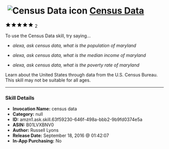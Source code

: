 # &nbsp;<img src="skill_icon" alt="Census Data icon" width="36"> [Census Data](http://alexa.amazon.com/#skills/amzn1.ask.skill.63f59230-646f-498a-bbb2-9b9fd0374e5a)
![5 stars](../../images/ic_star_black_18dp_1x.png)![5 stars](../../images/ic_star_black_18dp_1x.png)![5 stars](../../images/ic_star_black_18dp_1x.png)![5 stars](../../images/ic_star_black_18dp_1x.png)![5 stars](../../images/ic_star_black_18dp_1x.png) 2

To use the Census Data skill, try saying...

* *alexa, ask census data, what is the population of maryland*

* *alexa, ask census data, what is the median income of maryland*

* *alexa, ask census data, what is the poverty rate of maryland*

Learn about the United States through data from the U.S. Census Bureau. This skill may not be suitable for all ages.

***

### Skill Details

* **Invocation Name:** census data
* **Category:** null
* **ID:** amzn1.ask.skill.63f59230-646f-498a-bbb2-9b9fd0374e5a
* **ASIN:** B01LVXBNV0
* **Author:** Russell Lyons
* **Release Date:** September 18, 2016 @ 01:42:07
* **In-App Purchasing:** No
